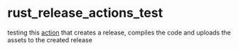 # rust_release_actions_test

testing this [action](https://github.com/taiki-e/upload-rust-binary-action) that creates a release, compiles the code and uploads the assets to the created release

